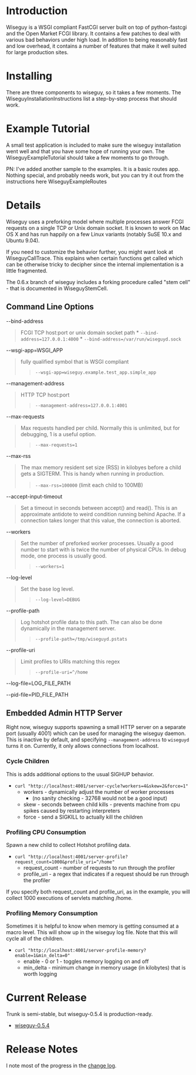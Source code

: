 # Introduction #

Wiseguy is a WSGI compliant FastCGI server built on top of python-fastcgi and the Open Market FCGI library. It contains a few patches to deal with various bad behaviors under high load.  In addition to being reasonably fast and low overhead, it contains a number of features that make it well suited for large production sites.


# Installing #

There are three components to wiseguy, so it takes a few moments.  The WiseguyInstallationInstructions list a step-by-step process that should work.


# Example Tutorial #

A small test application is included to make sure the wiseguy installation went well and that you have some hope of running your own.  The WiseguyExampleTutorial should take a few moments to go through.

PN: I've added another sample to the examples. It is a basic routes app. Nothing special, and probably needs work, but you can try it out from the instructions here WiseguyExampleRoutes


# Details #

Wiseguy uses a preforking model where multiple processes answer FCGI requests on a single TCP or Unix domain socket.  It is known to work on Mac OS X and has run happily on a few Linux variants (notably SuSE 10.x and Ubuntu 9.04).

If you need to customize the behavior further, you might want look at WiseguyCallTrace. This explains when certain functions get called which can be otherwise tricky to decipher since the internal implementation is a little fragmented.

The 0.6.x branch of wiseguy includes a forking procedure called "stem cell" - that is documented in WiseguyStemCell.

## Command Line Options ##


--bind-address
> FCGI TCP host:port or unix domain socket path
    * `--bind-address=127.0.0.1:4000`
    * `--bind-address=/var/run/wiseguyd.sock`

--wsgi-app=WSGI\_APP
> fully qualified symbol that is WSGI compliant
> > `--wsgi-app=wiseguy.example.test_app.simple_app`

--management-address

> HTTP TCP host:port
> > `--management-address=127.0.0.1:4001`

--max-requests

> Max requests handled per child. Normally this is unlimited, but for debugging, 1 is a useful option.
> > `--max-requests=1`

--max-rss

> The max memory resident set size (RSS) in kilobyes before a child gets a SIGTERM. This is handy when running in production.
> > `--max-rss=100000` (limit each child to 100MB)

--accept-input-timeout

> Set a timeout in seconds between accept() and read(). This is an approximate antidote to weird condition running behind Apache. If a connection takes longer that this value, the connection is aborted.

--workers
> Set the number of preforked worker processes. Usually a good number to start with is twice the number of physical CPUs. In debug mode, one process is usually good.
> > `--workers=1`

--log-level

> Set the base log level.
> > `--log-level=DEBUG`

--profile-path

> Log hotshot profile data to this path. The can also be done dynamically in the management server.
> > `--profile-path=/tmp/wiseguyd.pstats`

--profile-uri

> Limit profiles to URIs matching this regex
> > `--profile-uri=^/home`

--log-file=LOG\_FILE\_PATH

--pid-file=PID\_FILE\_PATH

## Embedded Admin HTTP Server ##

Right now, wiseguy supports spawning a small HTTP server on a separate port (usually 4001) which can be used for managing the wiseguy daemon.  This is inactive by default, and specifying `--management-address` to `wiseguyd` turns it on. Currently, it only allows connections from localhost.

### Cycle Children ###

This is adds additional options to the usual SIGHUP behavior.

  * `curl "http://localhost:4001/server-cycle?workers=4&skew=2&force=1"`
    * workers - dynamically adjust the number of worker processes
      * (no sanity checking - 32768 would not be a good input)
    * skew - seconds between child kills - prevents machine from cpu spikes caused by restarting interpreters
    * force - send a SIGKILL to actually kill the children

### Profiling CPU Consumption ###

Spawn a new child to collect Hotshot profiling data.

  * `curl "http://localhost:4001/server-profile?request_count=1000&profile_uri=^/home"`
    * request\_count - number of requests to run through the profiler
    * profile\_uri - a regex that indicates if a request should be run through the profiler

If you specify both request\_count and profile\_uri, as in the example, you will collect 1000 executions of servlets matching /home.

### Profiling Memory Consumption ###

Sometimes it is helpful to know when memory is getting consumed at a macro level. This will show up in the wiseguy log file. Note that this will cycle all of the children.

  * `curl "http://localhost:4001/server-profile-memory?enable=1&min_delta=0"`
    * enable - 0 or 1 - toggles memory logging on and off
    * min\_delta - minimum change in memory usage (in kilobytes) that is worth logging


# Current Release #

Trunk is semi-stable, but wiseguy-0.5.4 is production-ready.

  * [wiseguy-0.5.4](http://msolo.googlecode.com/svn/tags/wiseguy-0.5.4)


# Release Notes #

I note most of the progress in the [change log](http://msolo.googlecode.com/svn/trunk/wiseguy/CHANGES).